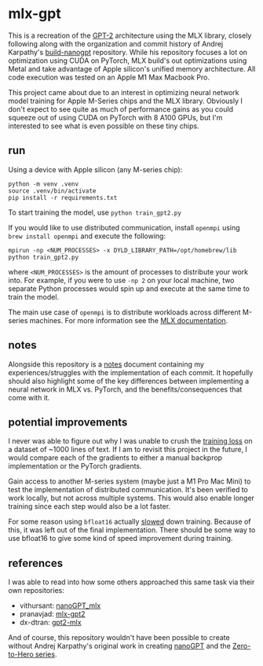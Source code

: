 # mlx-gpt

This is a recreation of the [GPT-2](https://d4mucfpksywv.cloudfront.net/better-language-models/language_models_are_unsupervised_multitask_learners.pdf) architecture using the MLX library, closely following along with the organization and commit history of Andrej Karpathy's [build-nanogpt](https://github.com/karpathy/build-nanogpt) repository. While his repository focuses a lot on optimization using CUDA on PyTorch, MLX build's out optimizations using Metal and take advantage of Apple silicon's unified memory architecture. All code execution was tested on an Apple M1 Max Macbook Pro.

This project came about due to an interest in optimizing neural network model training for Apple M-Series chips and the MLX library. Obviously I don't expect to see quite as much of performance gains as you could squeeze out of using CUDA on PyTorch with 8 A100 GPUs, but I'm interested to see what is even possible on these tiny chips.

## run

Using a device with Apple silicon (any M-series chip):

```
python -m venv .venv
source .venv/bin/activate
pip install -r requirements.txt
```

To start training the model, use `python train_gpt2.py`

If you would like to use distributed communication, install `openmpi` using `brew install openmpi` and execute the following:

```
mpirun -np <NUM_PROCESSES> -x DYLD_LIBRARY_PATH=/opt/homebrew/lib python train_gpt2.py
```

where `<NUM_PROCESSES>` is the amount of processes to distribute your work into. For example, if you were to use `-np 2` on your local machine, two separate Python processes would spin up and execute at the same time to train the model.

The main use case of `openmpi` is to distribute workloads across different M-series machines. For more information see the [MLX documentation](https://ml-explore.github.io/mlx/build/html/usage/distributed.html#setting-up-remote-hosts).

## notes

Alongside this repository is a [notes](notes.md) document containing my experiences/struggles with the implementation of each commit. It hopefully should also highlight some of the key differences between implementing a neural network in MLX vs. PyTorch, and the benefits/consequences that come with it.

## potential improvements

I never was able to figure out why I was unable to crush the [training loss](notes.md#tiny-shakespeare-data-loader) on a dataset of ~1000 lines of text. If I am to revisit this project in the future, I would compare each of the gradients to either a manual backprop implementation or the PyTorch gradients.

Gain access to another M-series system (maybe just a M1 Pro Mac Mini) to test the implementation of distributed communication. It's been verified to work locally, but not across multiple systems. This would also enable longer training since each step would also be a lot faster.

For some reason using `bfloat16` actually [slowed](notes.md#mixed-precision) down training. Because of this, it was left out of the final implementation. There should be some way to use bfloat16 to give some kind of speed improvement during training.

## references

I was able to read into how some others approached this same task via their own repositories:
- vithursant: [nanoGPT_mlx](https://github.com/vithursant/nanoGPT_mlx/tree/main)
- pranavjad: [mlx-gpt2](https://github.com/pranavjad/mlx-gpt2/tree/main)
- dx-dtran: [gpt2-mlx](https://github.com/dx-dtran/gpt2-mlx/tree/main)

And of course, this repository wouldn't have been possible to create without Andrej Karpathy's original work in creating [nanoGPT](https://github.com/karpathy/nanoGPT) and the [Zero-to-Hero series](https://www.youtube.com/watch?v=VMj-3S1tku0&list=PLAqhIrjkxbuWI23v9cThsA9GvCAUhRvKZ).